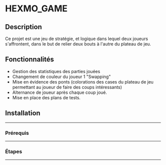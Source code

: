 # HEXMO_GAME

## Description
Ce projet est une jeu de stratégie, et logique dans lequel deux joueurs s'affrontent, dans le but de relier deux bouts à l'autre du plateau de jeu.

## Fonctionnalités
- Gestion des statistiques des parties jouées
- Changement de couleur du joueur 1 "Swapping"
- Mise en évidence des ponts (colorations des cases du plateau de jeu permettant au joueur de faire des coups intéressants)
- Alternance de joueur après chaque coup joué.
- Mise en place des plans de tests.

## Installation
-----------------------
### Prérequis
-----------------------
### Étapes
------------------------
